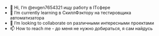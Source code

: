 - 👋 Hi, I’m @evgen7654321 ищу работу в ITсфере
- 🌱 I’m currently learning в СкиллФэктору на тестировщика автоматизатора
- 💞️ I’m looking to collaborate on  различными интересными проектами
- 📫 How to reach me  - до меня не нужно добираться, я сам найдусь
<!---
evgen7654321/evgen7654321 is a ✨ special ✨ repository because its `README.md` (this file) appears on your GitHub profile.
You can click the Preview link to take a look at your changes.
--->
